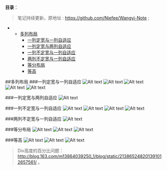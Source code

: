 **目录**：

>笔记持续更新，原地址 : https://github.com/Niefee/Wangyi-Note ;

<ul>
<li><ul>
<li><a href="#多列布局">多列布局</a><ul>
<li><a href="#一列定宽与一列自适应">一列定宽与一列自适应</a></li>
<li><a href="#一列定宽与两列自适应">一列定宽与两列自适应</a></li>
<li><a href="#一列不定宽与一列自适应">一列不定宽与一列自适应</a></li>
<li><a href="#两列不定宽与一列自适应">两列不定宽与一列自适应</a></li>
<li><a href="#等分布局">等分布局</a></li>
<li><a href="#等高">等高</a></li>
</ul>
</li>
</ul>
</li>
</ul>

##多列布局
###一列定宽与一列自适应
![Alt text](img/1435668467308.png)
![Alt text](img/1435668884067.png)
![Alt text](img/1435669540665.png)
![Alt text](img/1435669677036.png)
![Alt text](img/1435669780956.png)

###一列定宽与两列自适应
![Alt text](img/1435669882655.png)

###一列不定宽与一列自适应
![Alt text](img/1435671117119.png)
![Alt text](img/1435671164193.png)
![Alt text](img/1435671243814.png)
![Alt text](img/1435671270911.png)

###两列不定宽与一列自适应
![Alt text](img/1435671328977.png)

###等分布局
![Alt text](img/1435671767184.png)
![Alt text](img/1435672222881.png)
![Alt text](img/1435672336854.png)

###等高
![Alt text](img/1435672603044.png)
![Alt text](img/1435672695925.png)
![Alt text](img/1435672862130.png)

>Div高度的百分比问题：http://blog.163.com/m13864039250_1/blog/static/213865248201391012657561/  。
